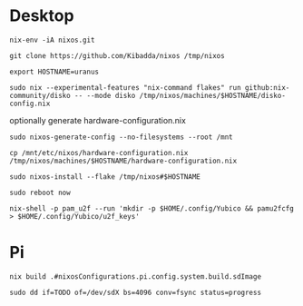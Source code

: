 # Desktop

```console
nix-env -iA nixos.git

git clone https://github.com/Kibadda/nixos /tmp/nixos
```

```console
export HOSTNAME=uranus
```

```console
sudo nix --experimental-features "nix-command flakes" run github:nix-community/disko -- --mode disko /tmp/nixos/machines/$HOSTNAME/disko-config.nix
```

optionally generate hardware-configuration.nix

```console
sudo nixos-generate-config --no-filesystems --root /mnt

cp /mnt/etc/nixos/hardware-configuration.nix /tmp/nixos/machines/$HOSTNAME/hardware-configuration.nix
```

```console
sudo nixos-install --flake /tmp/nixos#$HOSTNAME

sudo reboot now
```

```console
nix-shell -p pam_u2f --run 'mkdir -p $HOME/.config/Yubico && pamu2fcfg > $HOME/.config/Yubico/u2f_keys'
```

# Pi

```console
nix build .#nixosConfigurations.pi.config.system.build.sdImage

sudo dd if=TODO of=/dev/sdX bs=4096 conv=fsync status=progress
```
